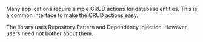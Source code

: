 Many applications require simple CRUD actions for database entities. This is a common interface to make the CRUD actions easy.

The library uses Repository Pattern and Dependency Injection. However, users need not bother about them.
